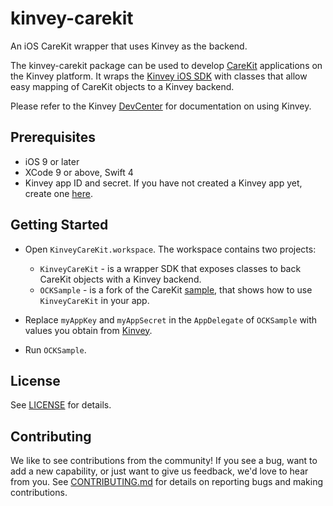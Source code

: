 # kinvey-carekit
An iOS CareKit wrapper that uses Kinvey as the backend.

The kinvey-carekit package can be used to develop [CareKit](http://carekit.org/) applications on the Kinvey platform. It wraps the [Kinvey iOS SDK](devcenter.kinvey.com/ios) with classes that allow easy mapping of CareKit objects to a Kinvey backend.

Please refer to the Kinvey [DevCenter](http://devcenter.kinvey.com/) for documentation on using Kinvey.

## Prerequisites
* iOS 9 or later
* XCode 9 or above, Swift 4
* Kinvey app ID and secret. If you have not created a Kinvey app yet, create one [here](https://console.kinvey.com).

## Getting Started

* Open `KinveyCareKit.workspace`. The workspace contains two projects:
    * `KinveyCareKit` - is a wrapper SDK that exposes classes to back CareKit objects with a Kinvey backend.
    * `OCKSample` - is a fork of the CareKit [sample](https://github.com/carekit-apple/CareKit/tree/master/Sample), that shows how to use `KinveyCareKit` in your app.

* Replace `myAppKey` and `myAppSecret` in the `AppDelegate` of `OCKSample` with values you obtain from [Kinvey](https://console.kinvey.com).

* Run `OCKSample`.

## License
See [LICENSE](LICENSE) for details.

## Contributing
We like to see contributions from the community! If you see a bug, want to add a new capability, or just want to give us feedback, we'd love to hear from you.
See [CONTRIBUTING.md](CONTRIBUTING.md) for details on reporting bugs and making contributions.
